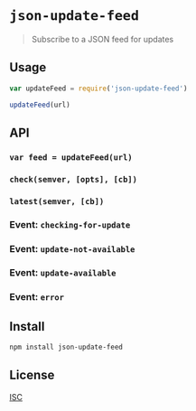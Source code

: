 # `json-update-feed`

> Subscribe to a JSON feed for updates

## Usage

```js
var updateFeed = require('json-update-feed')

updateFeed(url)
```

## API

### `var feed = updateFeed(url)`

### `check(semver, [opts], [cb])`

### `latest(semver, [cb])`

### Event: `checking-for-update`

### Event: `update-not-available`

### Event: `update-available`

### Event: `error`

## Install

```sh
npm install json-update-feed
```
## License

[ISC](LICENSE)
